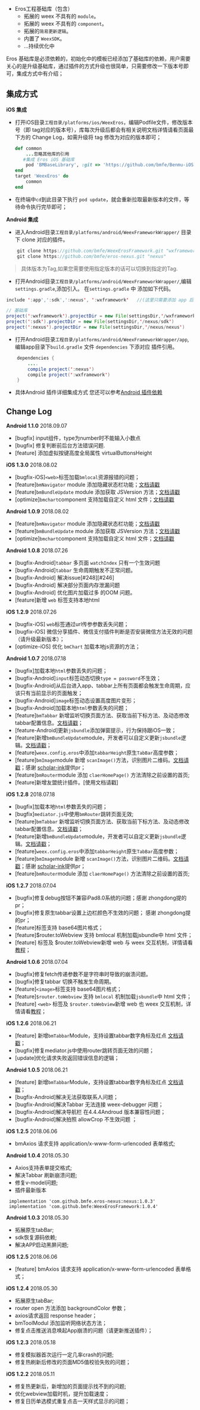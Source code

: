 * Eros工程基础库（包含）
  * 拓展的 weex 不具有的 `module`。
  * 拓展的 weex 不具有的 `component`。
  * 拓展的`简易更新逻辑`。
  * 内置了 `WeexSDK`。
  * ...持续优化中

Eros 基础库是必须依赖的，初始化中的模板已经添加了基础库的依赖，用户需要关心的是升级基础库，通过插件的方式升级也很简单，只需要修改一下版本号即可，集成方式中有介绍；

## 集成方式

**iOS 集成** <br>
* 打开iOS目录`工程目录/platforms/ios/WeexEros`，编辑Podfile文件，修改版本号（即 tag对应的版本号），库每次升级后都会有相关说明文档详情请看页面最下方的 Change Log，如需升级将 tag 修改为对应的版本即可；
	```ruby
	def common
    	...忽略其他库的引用
       #集成 Eros iOS 基础库
    	pod 'BMBaseLibrary', :git => 'https://github.com/bmfe/Benmu-iOS-Library.git', :tag => '版本号'
	end
	target 'WeexEros' do
    	common
	end
	```

* 在终端中`cd`到此目录下执行 `pod update`，就会重新拉取最新版本的文件，等待命令执行完毕即可；

**Android 集成**

* 进入Android目录`工程目录/platforms/android/WeexFrameworkWrapper/` 目录下 clone 对应的插件。

``` java
	git clone https://github.com/bmfe/WeexErosFramework.git "wxframework" 
	git clone https://github.com/bmfe/eros-nexus.git "nexus" 
```

> 具体版本为Tag,如果您需要使用指定版本的话可以切换到指定的Tag.


* 打开Android目录`工程目录/platforms/android/WeexFrameworkWrapper/`,编辑`settings.gradle`,添加引入。
在`settings.gradle` 中 添加如下代码。

``` java
include ':app',':sdk',':nexus', ':wxframework'   //(这里只需要添加 app 后面的 既 ：,':sdk',':nexus', ':wxframework' )

// 基础库
project(':wxframework').projectDir = new File(settingsDir,'/wxframework/eros-framework')
project(':sdk').projectDir = new File(settingsDir,'/nexus/sdk')
project(':nexus').projectDir = new File(settingsDir,'/nexus/nexus')

```

* 打开Android目录`工程目录/platforms/android/WeexFrameworkWrapper/app`,编辑app目录下`build.gradle` 文件 `dependencies` 下添对应 插件引用。

``` java
	dependencies {
		....
		compile project(':nexus')
        compile project(':wxframework')
	}
```

* 具体Android 插件详细集成方式 您还可以参考[Android 插件依赖](/zh-cn/android_plugin_integration)

## Change Log
**Android 1.1.0** 2018.09.07<br>
* [bugfix] input组件，type为number时不能输入小数点
* [bugfix] 修复判断前后台方法错误问题.
* [feature] 添加虚拟按键高度全局属性 virtualButtonsHeight

**iOS 1.3.0** 2018.08.02<br>
* [bugfix-iOS]`<web>`标签加载`bmlocal`资源报错的问题；
* [feature]`bmNavigator` module 添加隐藏状态栏功能；[文档请戳](https://bmfe.github.io/eros-docs/#/zh-cn/eros_sdk_module?id=bmnavigator)
* [feature]`bmBundleUpdate` module 添加获取 JSVersion 方法；[文档请戳](https://bmfe.github.io/eros-docs/#/zh-cn/eros_sdk_module?id=bmbundleupdate)
* [optimize]`bmchart`component 支持加载自定义 html 文件；[文档请戳](https://bmfe.github.io/eros-docs/#/zh-cn/eros_sdk_component?id=图表组件)

**Android 1.0.9** 2018.08.02<br>
* [feature]`bmNavigator` module 添加隐藏状态栏功能；[文档请戳](https://bmfe.github.io/eros-docs/#/zh-cn/eros_sdk_module?id=bmnavigator)
* [feature]`bmBundleUpdate` module 添加获取 JSVersion 方法；[文档请戳](https://bmfe.github.io/eros-docs/#/zh-cn/eros_sdk_module?id=bmbundleupdate)
* [optimize]`bmchart`component 支持加载自定义 html 文件；[文档请戳](https://bmfe.github.io/eros-docs/#/zh-cn/eros_sdk_component?id=图表组件)

**Android 1.0.8** 2018.07.26<br>
* [bugfix-Android]`tabbar` 多页面 `watchIndex` 只有一个生效问题
* [bugfix-Android]`tabbar` 生命周期触发不正常问题。
* [bugfix-Android] 解决issue[#248][#246]
* [bugfix-Android] 解决部分页面内存泄漏问题
* [bugfix-Android] 优化图片加载过多 的OOM 问题。
* [feature]新增 `web` 标签支持本地html

**iOS 1.2.9** 2018.07.26<br>
* [bugfix-iOS] `web`标签通过url传参参数丢失问题；
* [bugfix-iOS] 微信分享插件、微信支付插件判断是否安装微信方法无效的问题（请升级最新版本）；
* [optimize-iOS] 优化 `bmChart` 加载本地js资源的方法；


**Android 1.0.7** 2018.07.18<br>
* [bugfix]加载本地`html`参数丢失的问题；
* [bugfix-Android]`input`标签动态切换`type = password`不生效；
* [bugfix-Android]从后台进入app、tabbar上所有页面都会触发生命周期，应该只有当前显示的页面触发；
* [bugfix-Android]`image`标签动态设置高度图片变形；
* [bugfix-Android]加载本地`html`参数丢失的问题；
* [feature]`bmTabbar` 新增监听切换页面方法、获取当前下标方法、及动态修改tabbar配置信息。[文档请戳](https://bmfe.github.io/eros-docs/#/zh-cn/eros_sdk_module?id=bmTabbar)；
* [feature-Android]更新`jsbundle`添加弹窗提示，行为保持跟iOS一致；
* [feature]新增`bmBundleUpdate`module，开发者可以自定义更新`jsbundle`逻辑。[文档请戳](https://bmfe.github.io/eros-docs/#/zh-cn/eros_sdk_module?id=bmBundleUpdate)；
* [feature]`weex.config.eros`中添加`tabbarHeight`原生`TabBar`高度参数；
* [feature]`bmImage`module 新增 `scanImage()`方法，识别图片二维码。[文档请戳](https://bmfe.github.io/eros-docs/#/zh-cn/eros_sdk_module?id=bmimage)；感谢 [scholar-ink](https://github.com/scholar-ink)提供pr；
* [feature]`bmRouter`module 添加 `claerHomePage()` 方法清除之前设置的首页;
* [feature]新增友盟统计插件。[使用文档请戳]


**iOS 1.2.8** 2018.07.18<br>
* [bugfix]加载本地`html`参数丢失的问题；
* [bugfix]`mediator.js`中使用`bmRouter`跳转页面无效;
* [feature]`bmTabbar` 新增监听切换页面方法、获取当前下标方法、及动态修改tabbar配置信息。[文档请戳](https://bmfe.github.io/eros-docs/#/zh-cn/eros_sdk_module?id=bmTabbar)；
* [feature]新增`bmBundleUpdate`module，开发者可以自定义更新`jsbundle`逻辑。[文档请戳](https://bmfe.github.io/eros-docs/#/zh-cn/eros_sdk_module?id=bmBundleUpdate)；
* [feature]`weex.config.eros`中添加`tabbarHeight`原生`TabBar`高度参数；
* [feature]`bmImage`module 新增 `scanImage()`方法，识别图片二维码。[文档请戳](https://bmfe.github.io/eros-docs/#/zh-cn/eros_sdk_module?id=bmimage)；感谢 [scholar-ink](https://github.com/scholar-ink)提供pr；
* [feature]`bmRouter`module 添加 `claerHomePage()` 方法清除之前设置的首页;

**iOS 1.2.7** 2018.07.04<br>
* [bugfix]修复debug按钮不兼容iPad8.0系统的问题；感谢 zhongdong提的pr；
* [bugfix]修复原生tabbar设置上边栏颜色不生效的问题； 感谢 zhongdong提的pr；
* [feature]<image>标签支持 base64图片格式；
* [feature]$router.toWebview 支持 bmlocal 机制加载jsbundle中 html 文件；
* [feature] <web> 标签及 $router.toWebview新增 web 与 weex 交互机制，详情请看[教程](/zh-cn/base_extend?id=web-%E4%B8%8E-weex-%E4%BA%A4%E4%BA%92)；

**Android 1.0.6** 2018.07.04<br>
* [bugfix]修复fetch传递参数不是字符串时导致的崩溃问题。
* [bugfix]修复tabbar 切换不触发生命周期。
* [feature]`<image>`标签支持 base64图片格式；
* [feature]`$router.toWebview` 支持 `bmlocal` 机制加载`jsbundle`中 html 文件；
* [feature] `<web>` 标签及 `$router.toWebview`新增 web 也 weex 交互机制，详情请看[教程](/zh-cn/base_extend?id=web-%E4%B8%8E-weex-%E4%BA%A4%E4%BA%92)；

**iOS 1.2.6** 2018.06.21<br>
* [feature] 新增`bmTabbar`Module，支持设置tabbar数字角标及红点 [文档请戳](https://bmfe.github.io/eros-docs/#/zh-cn/eros_sdk_module?id=bmTabbar)；
* [bugfix]修复mediator.js中使用router跳转页面无效的问题；
* [update]优化请求失败返回错误信息的逻辑；

**Android 1.0.5** 2018.06.21<br>
* [feature] 新增`bmTabbar`Module，支持设置tabbar数字角标及红点 [文档请戳](https://bmfe.github.io/eros-docs/#/zh-cn/eros_sdk_module?id=bmTabbar)；
* [bugfix-Android]解决无法获取联系人问题；
* [bugfix-Android]解决Tabbar 无法连接 weex-debugger 问题；
* [bugfix-Android]解决导航栏 在4.4.4Androud 版本兼容性问题；
* [bugfix-Android]解决拍照 allowCrop 不生效问题 ；

**iOS 1.2.5** 2018.06.06<br>

* bmAxios 请求支持 application/x-www-form-urlencoded 表单格式;

**Android 1.0.4** 2018.05.30<br>

* Axios支持表单提交格式;
* 解决Tabbar 刷新崩溃问题;
* 修复v-model问题;
* 插件最新版本
```
 implementation 'com.github.bmfe.eros-nexus:nexus:1.0.3'
 implementation 'com.github.bmfe:WeexErosFramework:1.0.4'
```

**Android 1.0.3** 2018.05.30<br>

* 拓展原生tabBar;
* sdk恢复源码依赖;
* 解决APP启动黑屏问题;

**iOS 1.2.5** 2018.06.06<br>

* [feature] bmAxios 请求支持 application/x-www-form-urlencoded 表单格式；

**iOS 1.2.4** 2018.05.30<br>

* 拓展原生tabBar;
* router open 方法添加 backgroundColor 参数；
* axios请求返回 response header；
* bmToolModul 添加监听网络状态方法；
* 修复点击推送消息唤起App崩溃的问题（请更新推送插件）；

**iOS 1.2.3** 2018.05.18<br>

* 修复模拟器首次运行一定几率crash的问题;
* 修复热刷新后修改的页面MD5值校验失败的问题；

**iOS 1.2.2** 2018.05.11<br>

* 修复热更新后，新增加的页面提示找不到的问题;
* 优化webview加载时机，提升加载速度；
* 修复日历单选模式重复点击一天样式显示的问题；